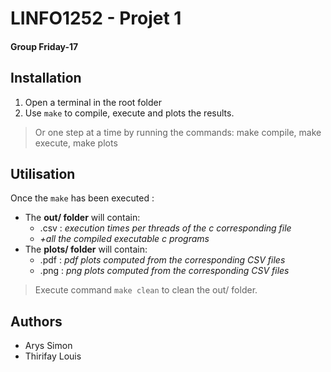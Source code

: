 # LINFO1252 - Projet 1
#### Group Friday-17



## Installation

1. Open a terminal in the root folder
2. Use `make` to compile, execute and plots the results.

> Or one step at a time by running the commands: make compile, make execute, make plots



## Utilisation
Once the `make` has been executed :
* The **out/ folder** will contain:
    * .csv : _execution times per threads of the c corresponding file_
    * _+all the compiled executable c programs_
* The **plots/ folder** will contain:
    * .pdf : _pdf plots computed from the corresponding CSV files_
    * .png : _png plots computed from the corresponding CSV files_

> Execute command `make clean`  to clean the out/ folder.


## Authors

* Arys Simon
* Thirifay Louis
